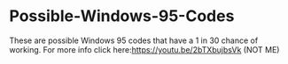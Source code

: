 # Possible-Windows-95-Codes
These are possible Windows 95 codes that have a 1 in 30 chance of working. For more info click here:https://youtu.be/2bTXbujbsVk (NOT ME)
